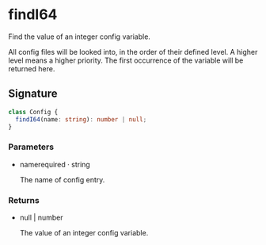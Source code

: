 # findI64

Find the value of an integer config variable.

All config files will be looked into, in the order of their defined
level. A higher level means a higher priority. The first occurrence of
the variable will be returned here.

## Signature

```ts
class Config {
  findI64(name: string): number | null;
}
```

### Parameters

<ul class="param-ul">
  <li class="param-li param-li-root">
    <span class="param-name">name</span><span class="param-required">required</span>&nbsp;·&nbsp;<span class="param-type">string</span>
    <br>
    <p class="param-description">The name of config entry.</p>
  </li>
</ul>

### Returns

<ul class="param-ul">
  <li class="param-li param-li-root">
    <span class="param-type">null | number</span>
    <br>
    <p class="param-description">The value of an integer config variable.</p>
  </li>
</ul>